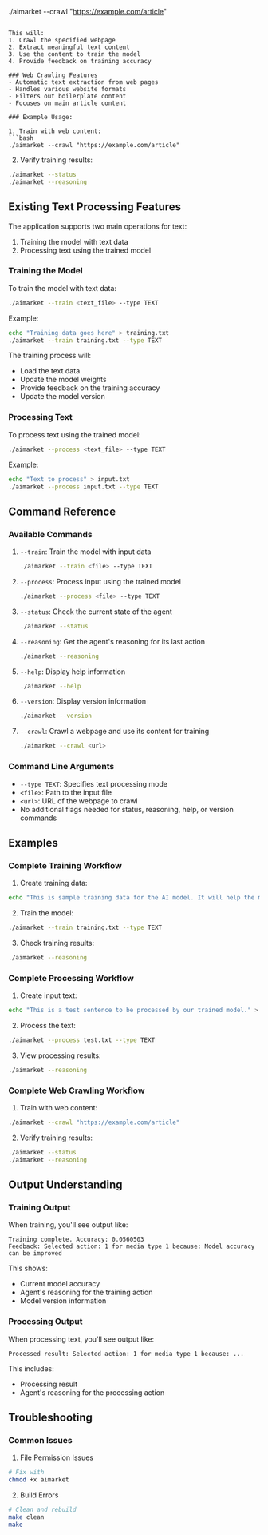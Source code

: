 ./aimarket --crawl "https://example.com/article"
```

This will:
1. Crawl the specified webpage
2. Extract meaningful text content
3. Use the content to train the model
4. Provide feedback on training accuracy

### Web Crawling Features
- Automatic text extraction from web pages
- Handles various website formats
- Filters out boilerplate content
- Focuses on main article content

### Example Usage:

1. Train with web content:
```bash
./aimarket --crawl "https://example.com/article"
```

2. Verify training results:
```bash
./aimarket --status
./aimarket --reasoning
```

## Existing Text Processing Features

The application supports two main operations for text:
1. Training the model with text data
2. Processing text using the trained model

### Training the Model

To train the model with text data:

```bash
./aimarket --train <text_file> --type TEXT
```

Example:
```bash
echo "Training data goes here" > training.txt
./aimarket --train training.txt --type TEXT
```

The training process will:
- Load the text data
- Update the model weights
- Provide feedback on the training accuracy
- Update the model version

### Processing Text

To process text using the trained model:

```bash
./aimarket --process <text_file> --type TEXT
```

Example:
```bash
echo "Text to process" > input.txt
./aimarket --process input.txt --type TEXT
```

## Command Reference

### Available Commands

1. `--train`: Train the model with input data
   ```bash
   ./aimarket --train <file> --type TEXT
   ```

2. `--process`: Process input using the trained model
   ```bash
   ./aimarket --process <file> --type TEXT
   ```

3. `--status`: Check the current state of the agent
   ```bash
   ./aimarket --status
   ```

4. `--reasoning`: Get the agent's reasoning for its last action
   ```bash
   ./aimarket --reasoning
   ```

5. `--help`: Display help information
   ```bash
   ./aimarket --help
   ```

6. `--version`: Display version information
   ```bash
   ./aimarket --version
   ```

7. `--crawl`: Crawl a webpage and use its content for training
   ```bash
   ./aimarket --crawl <url>
   ```


### Command Line Arguments

- `--type TEXT`: Specifies text processing mode
- `<file>`: Path to the input file
- `<url>`: URL of the webpage to crawl
- No additional flags needed for status, reasoning, help, or version commands

## Examples

### Complete Training Workflow

1. Create training data:
```bash
echo "This is sample training data for the AI model. It will help the model learn text patterns." > training.txt
```

2. Train the model:
```bash
./aimarket --train training.txt --type TEXT
```

3. Check training results:
```bash
./aimarket --reasoning
```

### Complete Processing Workflow

1. Create input text:
```bash
echo "This is a test sentence to be processed by our trained model." > test.txt
```

2. Process the text:
```bash
./aimarket --process test.txt --type TEXT
```

3. View processing results:
```bash
./aimarket --reasoning
```

### Complete Web Crawling Workflow

1. Train with web content:
```bash
./aimarket --crawl "https://example.com/article"
```

2. Verify training results:
```bash
./aimarket --status
./aimarket --reasoning
```

## Output Understanding

### Training Output

When training, you'll see output like:
```
Training complete. Accuracy: 0.0560503
Feedback: Selected action: 1 for media type 1 because: Model accuracy can be improved
```

This shows:
- Current model accuracy
- Agent's reasoning for the training action
- Model version information

### Processing Output

When processing text, you'll see output like:
```
Processed result: Selected action: 1 for media type 1 because: ...
```

This includes:
- Processing result
- Agent's reasoning for the processing action

## Troubleshooting

### Common Issues

1. File Permission Issues
```bash
# Fix with
chmod +x aimarket
```

2. Build Errors
```bash
# Clean and rebuild
make clean
make